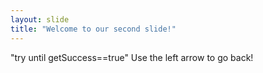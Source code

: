 ```yaml
---
layout: slide
title: "Welcome to our second slide!"
---
```

"try until getSuccess==true"
Use the left arrow to go back!
